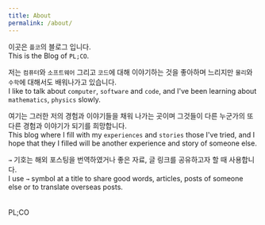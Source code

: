 ```yaml
---
title: About
permalink: /about/
---
```


이곳은 `플코`의 블로그 입니다.  
This is the Blog of `PL;CO`.

저는 `컴퓨터`와 `소프트웨어` 그리고 `코드`에 대해 이야기하는 것을 좋아하며 느리지만 `물리`와 `수학`에 대해서도 배워나가고 있습니다.  
I like to talk about `computer`, `software` and `code`, and I've been learning about `mathematics`, `physics` slowly.

여기는 그러한 저의 경험과 이야기들을 채워 나가는 곳이며 그것들이 다른 누군가의 또 다른 경험과 이야기가 되기를 희망합니다.  
This blog where I fill with my `experiences` and `stories` those I've tried, and I hope that they I filled will be another experience and story of someone else.

`→` 기호는 해외 포스팅을 번역하였거나 좋은 자료, 글 링크를 공유하고자 할 때 사용합니다.  
I use `→` symbol at a title to share good words, articles, posts of someone else  or  to translate overseas posts.
<br><br><br>
PL;CO
